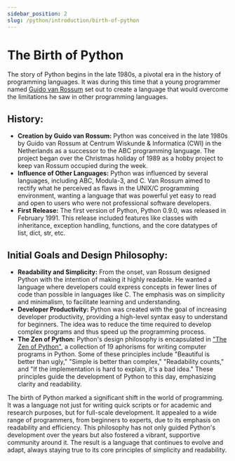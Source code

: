 ```yaml
---
sidebar_position: 2
slug: /python/introduction/birth-of-python
---
```


# The Birth of Python

The story of Python begins in the late 1980s, a pivotal era in the history of programming languages. It was during this time that a young programmer named [Guido van Rossum](https://en.wikipedia.org/wiki/Guido_van_Rossum) set out to create a language that would overcome the limitations he saw in other programming languages.

## History:
- **Creation by Guido van Rossum:** Python was conceived in the late 1980s by Guido van Rossum at Centrum Wiskunde & Informatica (CWI) in the Netherlands as a successor to the ABC programming language. The project began over the Christmas holiday of 1989 as a hobby project to keep van Rossum occupied during the week.
- **Influence of Other Languages:** Python was influenced by several languages, including ABC, Modula-3, and C. Van Rossum aimed to rectify what he perceived as flaws in the UNIX/C programming environment, wanting a language that was powerful yet easy to read and open to users who were not professional software developers.
- **First Release:** The first version of Python, Python 0.9.0, was released in February 1991. This release included features like classes with inheritance, exception handling, functions, and the core datatypes of list, dict, str, etc.

## Initial Goals and Design Philosophy:
- **Readability and Simplicity:**  From the onset, van Rossum designed Python with the intention of making it highly readable. He wanted a language where developers could express concepts in fewer lines of code than possible in languages like C. The emphasis was on simplicity and minimalism, to facilitate learning and understanding.
- **Developer Productivity:** Python was created with the goal of increasing developer productivity, providing a high-level syntax easy to understand for beginners. The idea was to reduce the time required to develop complex programs and thus speed up the programming process.
- **The Zen of Python:** Python's design philosophy is encapsulated in ["The Zen of Python"](https://peps.python.org/pep-0020/), a collection of 19 aphorisms for writing computer programs in Python. Some of these principles include "Beautiful is better than ugly," "Simple is better than complex," "Readability counts," and "If the implementation is hard to explain, it's a bad idea." These principles guide the development of Python to this day, emphasizing clarity and readability.

The birth of Python marked a significant shift in the world of programming. It was a language not just for writing quick scripts or for academic and research purposes, but for full-scale development. It appealed to a wide range of programmers, from beginners to experts, due to its emphasis on readability and efficiency. This philosophy has not only guided Python's development over the years but also fostered a vibrant, supportive community around it. The result is a language that continues to evolve and adapt, always staying true to its core principles of simplicity and readability.
